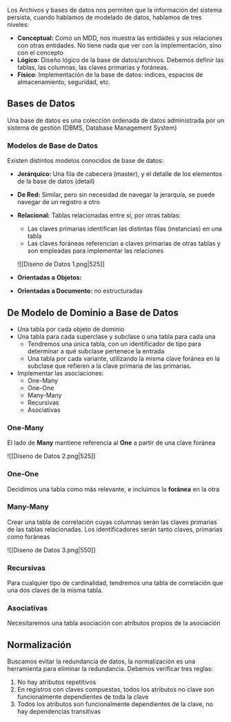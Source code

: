 Los Archivos y bases de datos nos permiten que la información del sistema persista, cuando hablamos de modelado de datos, hablamos de tres niveles:

- **Conceptual:** Como un MDD, nos muestra las entidades y sus relaciones con otras entidades. No tiene nada que ver con la implementación, sino con el concepto
- **Lógico:** Diseño lógico de la base de datos/archivos. Debemos definir las tablas, las columnas, las claves primarias y foráneas.
- **Físico**: Implementación de la base de datos: índices, espacios de almacenamiento, seguridad, etc.

## Bases de Datos

Una base de datos es una colección ordenada de datos administrada por un sistema de gestión (DBMS, Database Management System)

### Modelos de Base de Datos

Existen distintos modelos conocidos de base de datos:

- **Jerárquico:** Una fila de cabecera (master), y el detalle de los elementos de la base de datos (detail)
- **De Red:** Similar, pero sin necesidad de navegar la jerarquía, se puede navegar de un registro a otro
- **Relacional:** Tablas relacionadas entre sí, por otras tablas:
	- Las claves primarias identifican las distintas filas (instancias) en una tabla
	- Las claves foráneas referencian a claves primarias de otras tablas y son empleadas para implementar las relaciones

	![[Diseno de Datos 1.png|525]]

- **Orientadas a** **Objetos:**
- **Orientadas a Documento:** no estructuradas

## De Modelo de Dominio a Base de Datos

- Una tabla por cada objeto de dominio
- Una tabla para cada superclase y subclase o una tabla para cada una
	- Tendremos una única tabla, con un identificador de tipo para determinar a qué subclase pertenece la entrada
	- Una tabla por cada variante, utilizando la misma clave foránea en la subclase que refieren a la clave primaria de las primarias.
- Implementar las asociaciones:
	- One-Many
	- One-One
	- Many-Many
	- Recursivas
	- Asociativas

### One-Many

El lado de **Many** mantiene referencia al **One** a partir de una clave foránea

![[Diseno de Datos 2.png|525]]

### One-One

Decidimos una tabla como más relevante, e incluimos la **foránea** en la otra

### Many-Many

Crear una tabla de correlación cuyas columnas serán las claves primarias de las tablas relacionadas. Los identificadores serán tanto claves, primarias como foráneas

![[Diseno de Datos 3.png|550]]

### Recursivas

Para cualquier tipo de cardinalidad, tendremos una tabla de correlación que una dos claves de la misma tabla.

### Asociativas

Necesitaremos una tabla asociación con atributos propios de la asociación

## Normalización

Buscamos evitar la redundancia de datos, la normalización es una herramienta para eliminar la redundancia. Debemos verificar tres reglas:

1. No hay atributos repetitivos
2. En registros con claves compuestas, todos los atributos no clave son funcionalmente dependientes de toda la clave
3. Todos los atributos son funcionalmente dependientes de la clave, no hay dependencias transitivas
